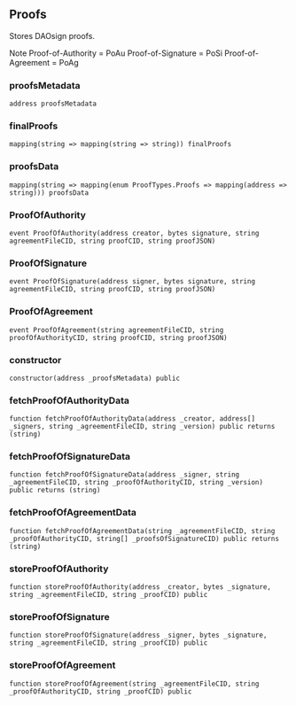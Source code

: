 ## Proofs

Stores DAOsign proofs.

Note
Proof-of-Authority = PoAu
Proof-of-Signature = PoSi
Proof-of-Agreement = PoAg

### proofsMetadata

```solidity
address proofsMetadata
```

### finalProofs

```solidity
mapping(string => mapping(string => string)) finalProofs
```

### proofsData

```solidity
mapping(string => mapping(enum ProofTypes.Proofs => mapping(address => string))) proofsData
```

### ProofOfAuthority

```solidity
event ProofOfAuthority(address creator, bytes signature, string agreementFileCID, string proofCID, string proofJSON)
```

### ProofOfSignature

```solidity
event ProofOfSignature(address signer, bytes signature, string agreementFileCID, string proofCID, string proofJSON)
```

### ProofOfAgreement

```solidity
event ProofOfAgreement(string agreementFileCID, string proofOfAuthorityCID, string proofCID, string proofJSON)
```

### constructor

```solidity
constructor(address _proofsMetadata) public
```

### fetchProofOfAuthorityData

```solidity
function fetchProofOfAuthorityData(address _creator, address[] _signers, string _agreementFileCID, string _version) public returns (string)
```

### fetchProofOfSignatureData

```solidity
function fetchProofOfSignatureData(address _signer, string _agreementFileCID, string _proofOfAuthorityCID, string _version) public returns (string)
```

### fetchProofOfAgreementData

```solidity
function fetchProofOfAgreementData(string _agreementFileCID, string _proofOfAuthorityCID, string[] _proofsOfSignatureCID) public returns (string)
```

### storeProofOfAuthority

```solidity
function storeProofOfAuthority(address _creator, bytes _signature, string _agreementFileCID, string _proofCID) public
```

### storeProofOfSignature

```solidity
function storeProofOfSignature(address _signer, bytes _signature, string _agreementFileCID, string _proofCID) public
```

### storeProofOfAgreement

```solidity
function storeProofOfAgreement(string _agreementFileCID, string _proofOfAuthorityCID, string _proofCID) public
```

